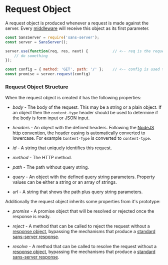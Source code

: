 # Request Object

A request object is produced whenever a request is made against the server. Every [middleware](https://github.com/byu-oit-appdev/sans-server/docs/middleware.md) will receive this object as its first parameter.

```js
const SansServer = require('sans-server');
const server = SansServer();

server.use(function(req, res, next) {           // <-- req is the request object
    // do something
});

const config = { method: 'GET', path: '/' };    // <-- config is used to generate the request object
const promise = server.request(config)
```

### Request Object Structure

When the request object is created it has the following properties:

- *body* - The body of the request. This may be a string or a plain object. If an object then the `content-type` header should be used to determine if the body is form input or JSON input.

- *headers* - An object with the defined headers. Following the [NodeJS http convention](https://nodejs.org/api/http.html#http_message_headers), the header casing is automatically converted to lowercase. For example `Content-Type` is converted to `content-type`.

- *id* - A string that uniquely identifies this request.

- *method* - The HTTP method.

- *path* - The path without query string.

- *query* - An object with the defined query string parameters. Property values can be either a string or an array of strings.

- *url* - A string that shows the path plus query string parameters.

Additionally the request object inherits some properties from it's prototype:

- *promise* - A promise object that will be resolved or rejected once the response is ready.

- *reject* - A method that can be called to reject the request without a [response object](https://github.com/byu-oit-appdev/sans-server/docs/response-object.md), bypassing the mechanisms that produce a [standard sans-server response](https://github.com/byu-oit-appdev/sans-server/docs/sans-server.md#request).

- *resolve* - A method that can be called to resolve the request without a [response object](https://github.com/byu-oit-appdev/sans-server/docs/response-object.md), bypassing the mechanisms that produce a [standard sans-server response](https://github.com/byu-oit-appdev/sans-server/docs/sans-server.md#request).